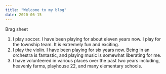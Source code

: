 ```yaml
---
title: "Welcome to my blog"
date: 2020-06-15
---
```

Brag sheet

1. I play soccer. I have been playing for about eleven years now. I play for the township team. It is extremely fun and exciting.
2. I play the violin. I have been playing for six years now. Being in an orchestra is fantastic, and playing music is somewhat liberating for me.
3. I have volunteered in various places over the past two years including, heavenly farms, playhouse 22, and many elementary schools. 
